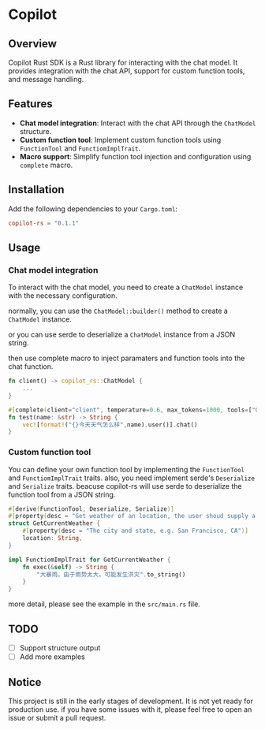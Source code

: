 # Copilot

## Overview
Copilot Rust SDK is a Rust library for interacting with the chat model.
It provides integration with the chat API, support for custom function tools, and message handling.

## Features
- **Chat model integration**: Interact with the chat API through the `ChatModel` structure.
- **Custom function tool**: Implement custom function tools using `FunctionTool` and `FunctiomImplTrait`.
- **Macro support**: Simplify function tool injection and configuration using `complete` macro.

## Installation
Add the following dependencies to your `Cargo.toml`:
```toml
copilot-rs = "0.1.1"
```

## Usage
### Chat model integration
To interact with the chat model, you need to create a `ChatModel` instance with the necessary configuration.

normally, you can use the `ChatModel::builder()` method to create a `ChatModel` instance.

or you can use serde to deserialize a `ChatModel` instance from a JSON string.

then use complete macro to inject paramaters and function tools into the chat function.


```rust
fn client() -> copilot_rs::ChatModel {
    ...
}

#[complete(client="client", temperature=0.6, max_tokens=1000, tools=["GetCurrentWeather","Add"])]
fn test(name: &str) -> String {
    vec![format!("{}今天天气怎么样",name).user()].chat()
}
```

### Custom function tool
You can define your own function tool by implementing the `FunctionTool` and `FunctiomImplTrait` traits.
also, you need implement serde's `Deserialize` and `Serialize` traits. beacuse copilot-rs will use serde to deserialize the function tool from a JSON string. 
```rust
#[derive(FunctionTool, Deserialize, Serialize)]
#[property(desc = "Get weather of an location, the user shoud supply a location first")]
struct GetCurrentWeather {
    #[property(desc = "The city and state, e.g. San Francisco, CA")]
    location: String,
}

impl FunctiomImplTrait for GetCurrentWeather {
    fn exec(&self) -> String {
        "大暴雨，由于雨势太大，可能发生洪灾".to_string()
    }
}
```

more detail, please see the example in the `src/main.rs` file.

## TODO
- [ ] Support structure output
- [ ] Add more examples

## Notice
This project is still in the early stages of development. It is not yet ready for production use.
if you have some issues with it, please feel free to open an issue or submit a pull request.